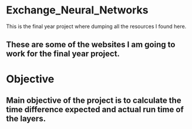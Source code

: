 # Exchange_Neural_Networks
This is the final year project where dumping all the resources I found here.


## These are some of the websites I am going to work for the final year project.


# Objective
## Main objective of the project is to calculate the time difference expected and actual run time of the layers.


